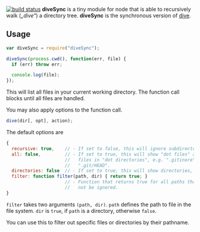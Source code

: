 [![build status](https://secure.travis-ci.org/pvorb/node-diveSync.png)](http://travis-ci.org/pvorb/node-diveSync)
**diveSync** is a tiny module for node that is able to recursively walk (_„dive“_) a directory tree. **diveSync** is the synchronous version of [dive](//github.com/pvorb/node-dive).

## Usage

```javascript
var diveSync = require("diveSync");

diveSync(process.cwd(), function(err, file) {
  if (err) throw err;

  console.log(file);
});
```

This will list all files in your current working directory. The function call blocks until all files are handled.

You may also apply options to the function call.

```javascript
dive(dir[, opt], action);
```

The default options are

```javascript
{
  recursive: true,    // - If set to false, this will ignore subdirectories.
  all: false,         // - If set to true, this will show "dot files" and
                      //   files in "dot directories", e.g. ".gitinore" or
                      //   ".git/HEAD".
  directories: false  // - If set to true, this will show directories, too.
  filter: function filter(path, dir) { return true; }
                      // - Function that returns true for all paths that should
                      //   not be ignored.
}
```

`filter` takes two arguments `(path, dir)`. `path` defines the path to file in
the file system. `dir` is `true`, if `path` is a directory, otherwise `false`.

You can use this to filter out specific files or directories by their pathname.

